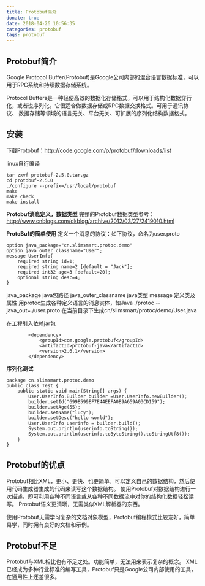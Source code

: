 ```yaml
---
title: Protobuf简介
donate: true
date: 2018-04-26 10:56:35
categories: protobuf
tags: protobuf
---
```


## Protobuf简介
Google Protocol Buffer(Protobuf)是Google公司内部的混合语言数据标准，可以用于RPC系统和持续数据存储系统。

Protocol Buffers是一种轻便高效的数据化存储格式，可以用于结构化数据穿行化，或者说序列化。它很适合做数据存储或RPC数据交换格式。可用于通讯协议、
数据存储等领域的语言无关、平台无关、可扩展的序列化结构数据格式。

## 安装
下载Protobuf：http://code.google.com/p/protobuf/downloads/list

linux自行编译
```
tar zxvf protobuf-2.5.0.tar.gz
cd protobuf-2.5.0
./configure --prefix=/usr/local/protobuf
make
make check
make install
```

**Protobuf消息定义，数据类型**
完整的Protobuf数据类型参考：http://www.cnblogs.com/dkblog/archive/2012/03/27/2419010.html

**ProtoBuf的简单使用**
定义一个消息的协议：如下协议，命名为user.proto
```
option java_package="cn.slimsmart.protoc.demo"
option java_outer_classname="User";
message UserInfo{
    required string id=1;
    required string name=2 [default = "Jack"];
    required int32 age=3 [default=20];
    optional string desc=4;
}
```

java_package java包路径
java_outer_classname java类型
message 定义类及属性
用protoc生成各种定义语言的消息实体，如Java
./protoc --java_out=./user.proto
在当前目录下生成cn/slimsmart/protoc/demo/User.java

在工程引入依赖jar包
```
        <dependency>
			<groupId>com.google.protobuf</groupId>
			<artifactId>protobuf-java</artifactId>
			<version>2.6.1</version>
		</dependency>
```

**序列化测试**
```
package cn.slimsmart.protoc.demo
public class Test {  
    public static void main(String[] args) {  
        User.UserInfo.Builder builder =User.UserInfo.newBuilder();  
        builder.setId("699B599EF7E44EEFA0B9A659A03CD159");  
        builder.setAge(55);  
        builder.setName("lucy");  
        builder.setDesc("hello world");  
        User.UserInfo userinfo = builder.build();  
        System.out.println(userinfo.toString());  
        System.out.println(userinfo.toByteString().toStringUtf8());  
    }  
} 
```

## Protobuf的优点
Protobuf相比XML，更小、更快、也更简单。可以定义自己的数据结构，然后使用代码生成器生成的代码来读写这个数据结构。
使用Protobuf对数据结构进行一次描述，即可利用各种不同语言或从各种不同数据流中对你的结构化数据轻松读写。
Protobuf语义更清晰，无需类似XML解析器的东西。

使用Protobuf无需学习复杂的文档对象模型，Protobuf编程模式比较友好，简单易学，同时拥有良好的文档和示例。

## Protobuf不足
Protobuf与XML相比也有不足之处。功能简单，无法用来表示复杂的概念。
XML已经成为多种行业标准的编写工具，Protobuf只是Google公司内部使用的工具，在通用性上还差很多。